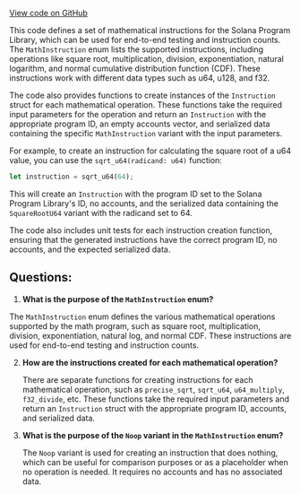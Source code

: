 [View code on GitHub](https://github.com/solana-labs/solana-program-library/libraries/math/src/instruction.rs)

This code defines a set of mathematical instructions for the Solana Program Library, which can be used for end-to-end testing and instruction counts. The `MathInstruction` enum lists the supported instructions, including operations like square root, multiplication, division, exponentiation, natural logarithm, and normal cumulative distribution function (CDF). These instructions work with different data types such as u64, u128, and f32.

The code also provides functions to create instances of the `Instruction` struct for each mathematical operation. These functions take the required input parameters for the operation and return an `Instruction` with the appropriate program ID, an empty accounts vector, and serialized data containing the specific `MathInstruction` variant with the input parameters.

For example, to create an instruction for calculating the square root of a u64 value, you can use the `sqrt_u64(radicand: u64)` function:

```rust
let instruction = sqrt_u64(64);
```

This will create an `Instruction` with the program ID set to the Solana Program Library's ID, no accounts, and the serialized data containing the `SquareRootU64` variant with the radicand set to 64.

The code also includes unit tests for each instruction creation function, ensuring that the generated instructions have the correct program ID, no accounts, and the expected serialized data.
## Questions: 
 1. **What is the purpose of the `MathInstruction` enum?**

   The `MathInstruction` enum defines the various mathematical operations supported by the math program, such as square root, multiplication, division, exponentiation, natural log, and normal CDF. These instructions are used for end-to-end testing and instruction counts.

2. **How are the instructions created for each mathematical operation?**

   There are separate functions for creating instructions for each mathematical operation, such as `precise_sqrt`, `sqrt_u64`, `u64_multiply`, `f32_divide`, etc. These functions take the required input parameters and return an `Instruction` struct with the appropriate program ID, accounts, and serialized data.

3. **What is the purpose of the `Noop` variant in the `MathInstruction` enum?**

   The `Noop` variant is used for creating an instruction that does nothing, which can be useful for comparison purposes or as a placeholder when no operation is needed. It requires no accounts and has no associated data.